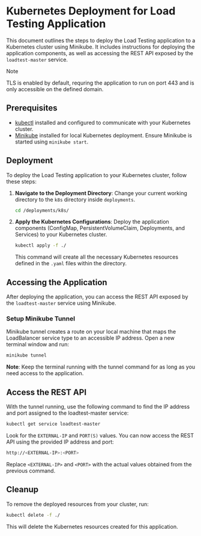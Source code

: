 # Kubernetes Deployment for Load Testing Application

This document outlines the steps to deploy the Load Testing application to a Kubernetes cluster using Minikube. It includes instructions for deploying the application components, as well as accessing the REST API exposed by the `loadtest-master` service.

> [!NOTE]
> TLS is enabled by default, requring the application to run on port 443 and is only accessible on the defined domain.

## Prerequisites

- [kubectl](https://kubernetes.io/docs/tasks/tools/) installed and configured to communicate with your Kubernetes cluster.
- [Minikube](https://minikube.sigs.k8s.io/docs/start/) installed for local Kubernetes deployment. Ensure Minikube is started using `minikube start`.

## Deployment

To deploy the Load Testing application to your Kubernetes cluster, follow these steps:

1. **Navigate to the Deployment Directory**: Change your current working directory to the `k8s` directory inside `deployments`.

    ```bash
    cd /deployments/k8s/
    ```

2. **Apply the Kubernetes Configurations**: Deploy the application components (ConfigMap, PersistentVolumeClaim, Deployments, and Services) to your Kubernetes cluster.

    ```bash
    kubectl apply -f ./
    ```

    This command will create all the necessary Kubernetes resources defined in the `.yaml` files within the directory.

## Accessing the Application

After deploying the application, you can access the REST API exposed by the `loadtest-master` service using Minikube.

### Setup Minikube Tunnel

Minikube tunnel creates a route on your local machine that maps the LoadBalancer service type to an accessible IP address. Open a new terminal window and run:

```bash
minikube tunnel
```

**Note**: Keep the terminal running with the tunnel command for as long as you need access to the application.

## Access the REST API

With the tunnel running, use the following command to find the IP address and port assigned to the loadtest-master service:

```bash
kubectl get service loadtest-master
```

Look for the `EXTERNAL-IP` and `PORT(S)` values. You can now access the REST API using the provided IP address and port:

```bash
http://<EXTERNAL-IP>:<PORT>
```

Replace `<EXTERNAL-IP>` and `<PORT>` with the actual values obtained from the previous command.

## Cleanup

To remove the deployed resources from your cluster, run:

```bash
kubectl delete -f ./
```

This will delete the Kubernetes resources created for this application.
